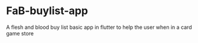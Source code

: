 # FaB-buylist-app
A flesh and blood buy list basic app in flutter to help the user when in a card game store
